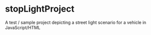 # stopLightProject
A test / sample project depicting a street light scenario for a vehicle in JavaScript/HTML
